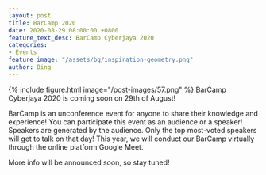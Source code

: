 ```yaml
---
layout: post
title: BarCamp 2020
date: 2020-08-29 08:00:00 +0800
feature_text_desc: BarCamp Cyberjaya 2020
categories:
- Events
feature_image: "/assets/bg/inspiration-geometry.png"
author: Bing
---
```


{% include figure.html image="/post-images/57.png" %}
BarCamp Cyberjaya 2020 is coming soon on 29th of August!

BarCamp is an unconference event for anyone to share their knowledge and experience! You can participate this event as an audience or a speaker! Speakers are generated by the audience. Only the top most-voted speakers will get to talk on that day! This year, we will conduct our BarCamp virtually through the online platform Google Meet.

More info will be announced soon, so stay tuned!


[comment]: # (haven't added links to website, participation and speaker sign up)